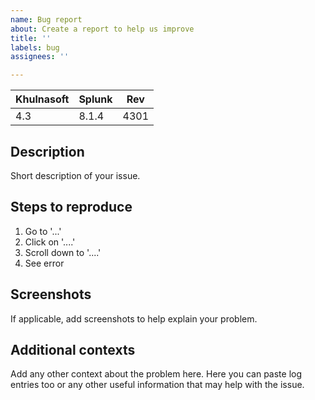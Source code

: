 ```yaml
---
name: Bug report
about: Create a report to help us improve
title: ''
labels: bug
assignees: ''

---
```


| Khulnasoft | Splunk | Rev |
| ----- | ------- | --- |
| 4.3   | 8.1.4     | 4301 |

## Description
Short description of your issue.

## Steps to reproduce

1. Go to '...'
2. Click on '....'
3. Scroll down to '....'
4. See error

## Screenshots
If applicable, add screenshots to help explain your problem.

## Additional contexts
Add any other context about the problem here. Here you can paste log entries too or any other useful information that may help with the issue.
